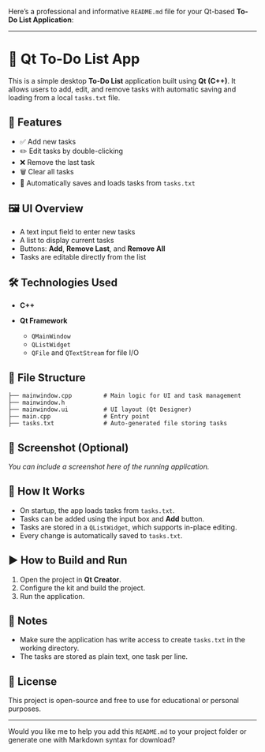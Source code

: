 Here’s a professional and informative `README.md` file for your Qt-based **To-Do List Application**:

---

# 📝 Qt To-Do List App

This is a simple desktop **To-Do List** application built using **Qt (C++)**. It allows users to add, edit, and remove tasks with automatic saving and loading from a local `tasks.txt` file.

## 🚀 Features

* ✅ Add new tasks
* ✏️ Edit tasks by double-clicking
* ❌ Remove the last task
* 🗑️ Clear all tasks
* 💾 Automatically saves and loads tasks from `tasks.txt`

## 🖼️ UI Overview

* A text input field to enter new tasks
* A list to display current tasks
* Buttons: **Add**, **Remove Last**, and **Remove All**
* Tasks are editable directly from the list

## 🛠️ Technologies Used

* **C++**
* **Qt Framework**

  * `QMainWindow`
  * `QListWidget`
  * `QFile` and `QTextStream` for file I/O

## 📂 File Structure

```
├── mainwindow.cpp         # Main logic for UI and task management
├── mainwindow.h
├── mainwindow.ui          # UI layout (Qt Designer)
├── main.cpp               # Entry point
├── tasks.txt              # Auto-generated file storing tasks
```

## 📸 Screenshot (Optional)

*You can include a screenshot here of the running application.*

## 🧪 How It Works

* On startup, the app loads tasks from `tasks.txt`.
* Tasks can be added using the input box and **Add** button.
* Tasks are stored in a `QListWidget`, which supports in-place editing.
* Every change is automatically saved to `tasks.txt`.

## ▶️ How to Build and Run

1. Open the project in **Qt Creator**.
2. Configure the kit and build the project.
3. Run the application.

## 📌 Notes

* Make sure the application has write access to create `tasks.txt` in the working directory.
* The tasks are stored as plain text, one task per line.

## 📃 License

This project is open-source and free to use for educational or personal purposes.

---

Would you like me to help you add this `README.md` to your project folder or generate one with Markdown syntax for download?
